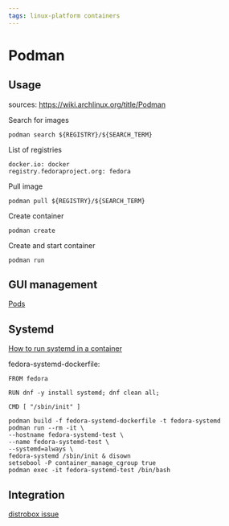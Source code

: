 ```yaml
---
tags: linux-platform containers
---
```

# Podman
## Usage
sources: https://wiki.archlinux.org/title/Podman

Search for images
```
podman search ${REGISTRY}/${SEARCH_TERM}
```
List of registries
```
docker.io: docker
registry.fedoraproject.org: fedora
```
Pull image
```
podman pull ${REGISTRY}/${SEARCH_TERM}
```
Create container
```
podman create
```
Create and start container
```
podman run 
```

## GUI management
[Pods](https://github.com/marhkb/pods)

## Systemd
[How to run systemd in a container](https://developers.redhat.com/blog/2019/04/24/how-to-run-systemd-in-a-container)

fedora-systemd-dockerfile:
```
FROM fedora

RUN dnf -y install systemd; dnf clean all;

CMD [ "/sbin/init" ]
```

```
podman build -f fedora-systemd-dockerfile -t fedora-systemd
podman run --rm -it \
--hostname fedora-systemd-test \
--name fedora-systemd-test \
--systemd=always \
fedora-systemd /sbin/init & disown
setsebool -P container_manage_cgroup true
podman exec -it fedora-systemd-test /bin/bash
```

## Integration
[distrobox issue](https://github.com/89luca89/distrobox/issues/28#issuecomment-1358676335)